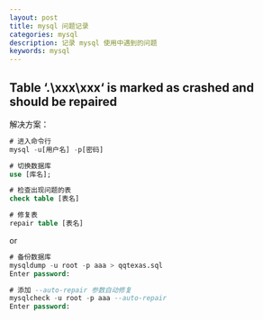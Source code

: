 ```yaml
---
layout: post
title: mysql 问题记录
categories: mysql
description: 记录 mysql 使用中遇到的问题
keywords: mysql
---
```


## Table ‘.\xxx\xxx‘ is marked as crashed and should be repaired

解决方案：
```sql
# 进入命令行
mysql -u[用户名] -p[密码]

# 切换数据库
use [库名];

# 检查出现问题的表
check table [表名]

# 修复表
repair table [表名]

```
or
```sql
# 备份数据库
mysqldump -u root -p aaa > qqtexas.sql
Enter password:

# 添加 --auto-repair 参数自动修复 
mysqlcheck -u root -p aaa --auto-repair
Enter password:
```